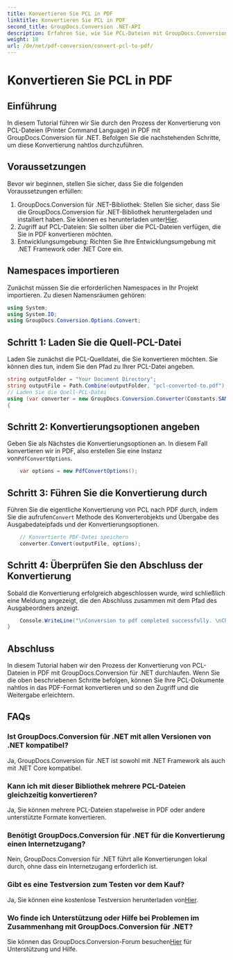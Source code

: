 ```yaml
---
title: Konvertieren Sie PCL in PDF
linktitle: Konvertieren Sie PCL in PDF
second_title: GroupDocs.Conversion .NET-API
description: Erfahren Sie, wie Sie PCL-Dateien mit GroupDocs.Conversion für .NET mühelos in PDF konvertieren. Folgen Sie unserer Schritt-für-Schritt-Anleitung.
weight: 18
url: /de/net/pdf-conversion/convert-pcl-to-pdf/
---
```


# Konvertieren Sie PCL in PDF

## Einführung
In diesem Tutorial führen wir Sie durch den Prozess der Konvertierung von PCL-Dateien (Printer Command Language) in PDF mit GroupDocs.Conversion für .NET. Befolgen Sie die nachstehenden Schritte, um diese Konvertierung nahtlos durchzuführen.
## Voraussetzungen
Bevor wir beginnen, stellen Sie sicher, dass Sie die folgenden Voraussetzungen erfüllen:
1. GroupDocs.Conversion für .NET-Bibliothek: Stellen Sie sicher, dass Sie die GroupDocs.Conversion für .NET-Bibliothek heruntergeladen und installiert haben. Sie können es herunterladen unter[Hier](https://releases.groupdocs.com/conversion/net/).
2. Zugriff auf PCL-Dateien: Sie sollten über die PCL-Dateien verfügen, die Sie in PDF konvertieren möchten.
3. Entwicklungsumgebung: Richten Sie Ihre Entwicklungsumgebung mit .NET Framework oder .NET Core ein.

## Namespaces importieren
Zunächst müssen Sie die erforderlichen Namespaces in Ihr Projekt importieren. Zu diesen Namensräumen gehören:
```csharp
using System;
using System.IO;
using GroupDocs.Conversion.Options.Convert;
```
## Schritt 1: Laden Sie die Quell-PCL-Datei
Laden Sie zunächst die PCL-Quelldatei, die Sie konvertieren möchten. Sie können dies tun, indem Sie den Pfad zu Ihrer PCL-Datei angeben.
```csharp
string outputFolder = "Your Document Directory";
string outputFile = Path.Combine(outputFolder, "pcl-converted-to.pdf");
// Laden Sie die Quell-PCL-Datei
using (var converter = new GroupDocs.Conversion.Converter(Constants.SAMPLE_PCL))
{
```
## Schritt 2: Konvertierungsoptionen angeben
 Geben Sie als Nächstes die Konvertierungsoptionen an. In diesem Fall konvertieren wir in PDF, also erstellen Sie eine Instanz von`PdfConvertOptions`.
```csharp
	var options = new PdfConvertOptions();
```
## Schritt 3: Führen Sie die Konvertierung durch
 Führen Sie die eigentliche Konvertierung von PCL nach PDF durch, indem Sie die aufrufen`Convert` Methode des Konverterobjekts und Übergabe des Ausgabedateipfads und der Konvertierungsoptionen.
```csharp
	// Konvertierte PDF-Datei speichern
	converter.Convert(outputFile, options);
```
## Schritt 4: Überprüfen Sie den Abschluss der Konvertierung
Sobald die Konvertierung erfolgreich abgeschlossen wurde, wird schließlich eine Meldung angezeigt, die den Abschluss zusammen mit dem Pfad des Ausgabeordners anzeigt.
```csharp
	Console.WriteLine("\nConversion to pdf completed successfully. \nCheck output in {0}", outputFolder);
}
```

## Abschluss
In diesem Tutorial haben wir den Prozess der Konvertierung von PCL-Dateien in PDF mit GroupDocs.Conversion für .NET durchlaufen. Wenn Sie die oben beschriebenen Schritte befolgen, können Sie Ihre PCL-Dokumente nahtlos in das PDF-Format konvertieren und so den Zugriff und die Weitergabe erleichtern.
## FAQs
### Ist GroupDocs.Conversion für .NET mit allen Versionen von .NET kompatibel?
Ja, GroupDocs.Conversion für .NET ist sowohl mit .NET Framework als auch mit .NET Core kompatibel.
### Kann ich mit dieser Bibliothek mehrere PCL-Dateien gleichzeitig konvertieren?
Ja, Sie können mehrere PCL-Dateien stapelweise in PDF oder andere unterstützte Formate konvertieren.
### Benötigt GroupDocs.Conversion für .NET für die Konvertierung einen Internetzugang?
Nein, GroupDocs.Conversion für .NET führt alle Konvertierungen lokal durch, ohne dass ein Internetzugang erforderlich ist.
### Gibt es eine Testversion zum Testen vor dem Kauf?
 Ja, Sie können eine kostenlose Testversion herunterladen von[Hier](https://releases.groupdocs.com/).
### Wo finde ich Unterstützung oder Hilfe bei Problemen im Zusammenhang mit GroupDocs.Conversion für .NET?
 Sie können das GroupDocs.Conversion-Forum besuchen[Hier](https://forum.groupdocs.com/c/conversion/11) für Unterstützung und Hilfe.